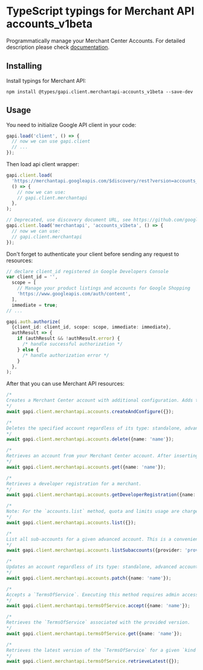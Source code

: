 # TypeScript typings for Merchant API accounts_v1beta

Programmatically manage your Merchant Center Accounts.
For detailed description please check [documentation](https://developers.google.com/merchant/api).

## Installing

Install typings for Merchant API:

```
npm install @types/gapi.client.merchantapi-accounts_v1beta --save-dev
```

## Usage

You need to initialize Google API client in your code:

```typescript
gapi.load('client', () => {
  // now we can use gapi.client
  // ...
});
```

Then load api client wrapper:

```typescript
gapi.client.load(
  'https://merchantapi.googleapis.com/$discovery/rest?version=accounts_v1beta',
  () => {
    // now we can use:
    // gapi.client.merchantapi
  },
);
```

```typescript
// Deprecated, use discovery document URL, see https://github.com/google/google-api-javascript-client/blob/master/docs/reference.md#----gapiclientloadname----version----callback--
gapi.client.load('merchantapi', 'accounts_v1beta', () => {
  // now we can use:
  // gapi.client.merchantapi
});
```

Don't forget to authenticate your client before sending any request to resources:

```typescript
// declare client_id registered in Google Developers Console
var client_id = '',
  scope = [
    // Manage your product listings and accounts for Google Shopping
    'https://www.googleapis.com/auth/content',
  ],
  immediate = true;
// ...

gapi.auth.authorize(
  {client_id: client_id, scope: scope, immediate: immediate},
  authResult => {
    if (authResult && !authResult.error) {
      /* handle successful authorization */
    } else {
      /* handle authorization error */
    }
  },
);
```

After that you can use Merchant API resources: <!-- TODO: make this work for multiple namespaces -->

```typescript
/*
Creates a Merchant Center account with additional configuration. Adds the user that makes the request as an admin for the new account.
*/
await gapi.client.merchantapi.accounts.createAndConfigure({});

/*
Deletes the specified account regardless of its type: standalone, advanced account or sub-account. Deleting an advanced account leads to the deletion of all of its sub-accounts. Executing this method requires admin access. The deletion succeeds only if the account does not provide services to any other account and has no processed offers. You can use the `force` parameter to override this.
*/
await gapi.client.merchantapi.accounts.delete({name: 'name'});

/*
Retrieves an account from your Merchant Center account. After inserting, updating, or deleting an account, it may take several minutes before changes take effect.
*/
await gapi.client.merchantapi.accounts.get({name: 'name'});

/*
Retrieves a developer registration for a merchant.
*/
await gapi.client.merchantapi.accounts.getDeveloperRegistration({name: 'name'});

/*
Note: For the `accounts.list` method, quota and limits usage are charged for each user, and not for the Merchant Center ID or the advanced account ID. To list several sub-accounts, you should use the `accounts.listSubaccounts` method, which is more suitable for advanced accounts use case.
*/
await gapi.client.merchantapi.accounts.list({});

/*
List all sub-accounts for a given advanced account. This is a convenience wrapper for the more powerful `accounts.list` method. This method will produce the same results as calling `ListsAccounts` with the following filter: `relationship(providerId={parent} AND service(type="ACCOUNT_AGGREGATION"))`
*/
await gapi.client.merchantapi.accounts.listSubaccounts({provider: 'provider'});

/*
Updates an account regardless of its type: standalone, advanced account or sub-account. Executing this method requires admin access.
*/
await gapi.client.merchantapi.accounts.patch({name: 'name'});

/*
Accepts a `TermsOfService`. Executing this method requires admin access.
*/
await gapi.client.merchantapi.termsOfService.accept({name: 'name'});

/*
Retrieves the `TermsOfService` associated with the provided version.
*/
await gapi.client.merchantapi.termsOfService.get({name: 'name'});

/*
Retrieves the latest version of the `TermsOfService` for a given `kind` and `region_code`.
*/
await gapi.client.merchantapi.termsOfService.retrieveLatest({});
```

